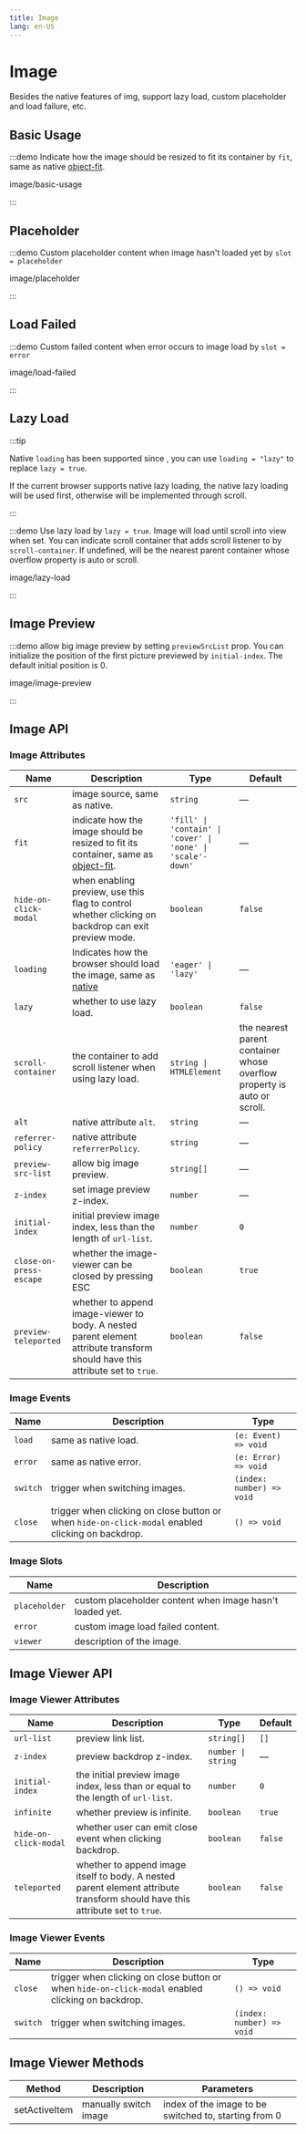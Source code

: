 ```yaml
---
title: Image
lang: en-US
---
```


# Image

Besides the native features of img, support lazy load, custom placeholder and load failure, etc.

## Basic Usage

:::demo Indicate how the image should be resized to fit its container by `fit`, same as native [object-fit](https://developer.mozilla.org/en-US/docs/Web/CSS/object-fit).

image/basic-usage

:::

## Placeholder

:::demo Custom placeholder content when image hasn't loaded yet by `slot = placeholder`

image/placeholder

:::

## Load Failed

:::demo Custom failed content when error occurs to image load by `slot = error`

image/load-failed

:::

## Lazy Load

:::tip

Native `loading` has been supported since <VersionTag version="2.2.3" />, you can use `loading = "lazy"` to replace `lazy = true`.

If the current browser supports native lazy loading, the native lazy loading will be used first, otherwise will be implemented through scroll.

:::

:::demo Use lazy load by `lazy = true`. Image will load until scroll into view when set. You can indicate scroll container that adds scroll listener to by `scroll-container`. If undefined, will be the nearest parent container whose overflow property is auto or scroll.

image/lazy-load

:::

## Image Preview

:::demo allow big image preview by setting `previewSrcList` prop. You can initialize the position of the first picture previewed by `initial-index`. The default initial position is 0.

image/image-preview

:::

## Image API

### Image Attributes

| Name                                     | Description                                                                                                                                       | Type                                                        | Default                                                                 |
| ---------------------------------------- | ------------------------------------------------------------------------------------------------------------------------------------------------- | ----------------------------------------------------------- | ----------------------------------------------------------------------- |
| `src`                                    | image source, same as native.                                                                                                                     | `string`                                                    | —                                                                       |
| `fit`                                    | indicate how the image should be resized to fit its container, same as [object-fit](https://developer.mozilla.org/en-US/docs/Web/CSS/object-fit). | `'fill' \| 'contain' \| 'cover' \| 'none' \| 'scale'-down'` | —                                                                       |
| `hide-on-click-modal`                    | when enabling preview, use this flag to control whether clicking on backdrop can exit preview mode.                                               | `boolean`                                                   | `false`                                                                 |
| `loading` <VersionTag version="2.2.3" /> | Indicates how the browser should load the image, same as [native](https://developer.mozilla.org/en-US/docs/Web/HTML/Element/img#attr-loading)     | `'eager' \| 'lazy'`                                         | —                                                                       |
| `lazy`                                   | whether to use lazy load.                                                                                                                         | `boolean`                                                   | `false`                                                                 |
| `scroll-container`                       | the container to add scroll listener when using lazy load.                                                                                        | `string \| HTMLElement`                                     | the nearest parent container whose overflow property is auto or scroll. |
| `alt`                                    | native attribute `alt`.                                                                                                                           | `string`                                                    | —                                                                       |
| `referrer-policy`                        | native attribute `referrerPolicy`.                                                                                                                | `string`                                                    | —                                                                       |
| `preview-src-list`                       | allow big image preview.                                                                                                                          | `string[]`                                                  | —                                                                       |
| `z-index`                                | set image preview z-index.                                                                                                                        | `number`                                                    | —                                                                       |
| `initial-index`                          | initial preview image index, less than the length of `url-list`.                                                                                  | `number`                                                    | `0`                                                                     |
| `close-on-press-escape`                  | whether the image-viewer can be closed by pressing ESC                                                                                            | `boolean`                                                   | `true`                                                                  |
| `preview-teleported`                     | whether to append image-viewer to body. A nested parent element attribute transform should have this attribute set to `true`.                     | `boolean`                                                   | `false`                                                                 |

### Image Events

| Name     | Description                                                                                       | Type                      |
| -------- | ------------------------------------------------------------------------------------------------- | ------------------------- |
| `load`   | same as native load.                                                                              | `(e: Event) => void`      |
| `error`  | same as native error.                                                                             | `(e: Error) => void`      |
| `switch` | trigger when switching images.                                                                    | `(index: number) => void` |
| `close`  | trigger when clicking on close button or when `hide-on-click-modal` enabled clicking on backdrop. | `() => void`              |

### Image Slots

| Name          | Description                                              |
| ------------- | -------------------------------------------------------- |
| `placeholder` | custom placeholder content when image hasn't loaded yet. |
| `error`       | custom image load failed content.                        |
| `viewer`      | description of the image.                                |

## Image Viewer API

### Image Viewer Attributes

| Name                  | Description                                                                                                                   | Type               | Default |
| --------------------- | ----------------------------------------------------------------------------------------------------------------------------- | ------------------ | ------- |
| `url-list`            | preview link list.                                                                                                            | `string[]`         | `[]`    |
| `z-index`             | preview backdrop z-index.                                                                                                     | `number \| string` | —       |
| `initial-index`       | the initial preview image index, less than or equal to the length of `url-list`.                                              | `number`           | `0`     |
| `infinite`            | whether preview is infinite.                                                                                                  | `boolean`          | `true`  |
| `hide-on-click-modal` | whether user can emit close event when clicking backdrop.                                                                     | `boolean`          | `false` |
| `teleported`          | whether to append image itself to body. A nested parent element attribute transform should have this attribute set to `true`. | `boolean`          | `false` |

### Image Viewer Events

| Name     | Description                                                                                       | Type                      |
| -------- | ------------------------------------------------------------------------------------------------- | ------------------------- |
| `close`  | trigger when clicking on close button or when `hide-on-click-modal` enabled clicking on backdrop. | `() => void`              |
| `switch` | trigger when switching images.                                                                    | `(index: number) => void` |

## Image Viewer Methods

| Method        | Description           | Parameters                                            |
| ------------- | --------------------- | ----------------------------------------------------- |
| setActiveItem | manually switch image | index of the image to be switched to, starting from 0 |
